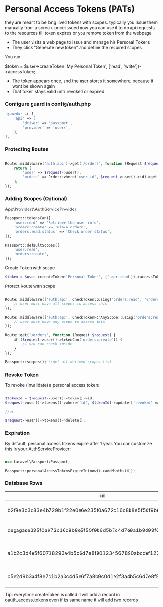 # Personal Access Tokens (PATs)

they are meant to be long lived tokens with scopes. typically you issue them manually from a screen. once issued now you can use it to do api requests to the resources till token expires or you remove token from the webpage

- The user visits a web page to issue and manage his Personal Tokens
- They click “Generate new token” and define the required scopes

You run:

$token = $user->createToken('My Personal Token', ['read', 'write'])->accessToken;

- The token appears once, and the user stores it somewhere. because it wont be shown again
- That token stays valid until revoked or expired.


### Configure guard in config/auth.php
```php
'guards' => [
    'api' => [
        'driver' => 'passport',
        'provider' => 'users',
    ],
],
```

### Protecting Routes

```php

Route::middleware('auth:api')->get('/orders', function (Request $request) {
    return [
        'user' => $request->user(),
        'orders' => Order::where('user_id', $request->user()->id)->get(),
    ];
});

```

### Adding Scopes (Optional)

App\Providers\AuthServiceProvider:
```php
Passport::tokensCan([
    'user:read' => 'Retrieve the user info',
    'orders:create' => 'Place orders',
    'orders:read:status' => 'Check order status',
]);

Passport::defaultScopes([
    'user:read',
    'orders:create',
]);
```

Create Token with scope
```php
$token = $user->createToken('Personal Token', ['user:read'])->accessToken;
```

Protect Route with scope
```php

Route::middleware(['auth:api', CheckToken::using('orders:read', 'orders:create')])->get('/orders', function () {
    // user must have all scopes to access this
});

Route::middleware(['auth:api', CheckTokenForAnyScope::using('orders:read', 'orders:create')])->get('/orders', function () {
    // user must have any scope to access this
});

Route::get('/orders', function (Request $request) {
    if ($request->user()->tokenCan('orders:create')) {
        // you can check inside
    }
});

Passport::scopes(); //get all defined scopes list

```

### Revoke Token

To revoke (invalidate) a personal access token:

```php

$tokenId = $request->user()->token()->id;
$request->user()->tokens()->where('id', $tokenId)->update(['revoked' => true]);

//or

$request->user()->tokens()->delete();

```

### Expiration

By default, personal access tokens expire after 1 year. You can customize this in your AuthServiceProvider:

```php

use Laravel\Passport\Passport;

Passport::personalAccessTokensExpireIn(now()->addMonths(6));

```


### Database Rows

| id | user_id | client_id | name | scopes | revoked | created_at | updated_at | expires_at |
|----|----------|------------|------|---------|----------|-------------|-------------|-------------|
| b2f9e3c3d83e4b729b1f22e0e6e235f0a672c16c8b8e5f50f9b6d5b7c4d7ea | 1 | 1 | Personal Access Token | [] | 0 | 2025-10-28 11:00:00 | 2025-10-28 11:00:00 | 2026-10-28 11:00:00 |
| degagase235f0a672c16c8b8e5f50f9b6d5b7c4d7e9a1b8d93f0a3e4d5c6a | 1 | 1 | Personal Access Token | [] | 0 | 2025-12-28 11:00:00 | 2025-12-28 11:00:00 | 2026-12-28 11:00:00 |
| a1b2c3d4e5f60718293a4b5c6d7e8f901234567890abcdef1234567890abcdef | 2 | 1 | Mobile App Token | ["view-orders", "create-orders"] | 0 | 2025-09-10 09:20:00 | 2025-09-10 09:20:00 | 2026-09-10 09:20:00 |
| c5e2d9b3a4f8e7c1b2a3c4d5e6f7a8b9c0d1e2f3a4b5c6d7e8f9a0b1c2d3e4f5 | 3 | 1 | POS Terminal Token | ["sync-products"] | 1 | 2025-08-01 12:30:00 | 2025-08-15 13:00:00 | 2026-08-01 12:30:00 |



Tip: everytime createToken is called it will add a record in oauth_access_tokens even if its same name it will add two records

